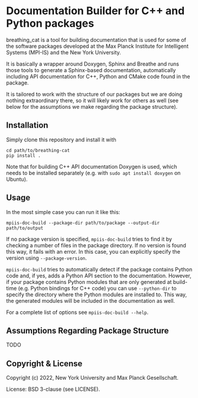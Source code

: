 Documentation Builder for C++ and Python packages
=================================================

breathing_cat is a tool for building documentation that is used for some of the
software packages developed at the Max Planck Institute for Intelligent Systems (MPI-IS)
and the New York University.

It is basically a wrapper around Doxygen, Sphinx and Breathe and runs those tools to
generate a Sphinx-based documentation, automatically including API documentation for
C++, Python and CMake code found in the package.

It is tailored to work with the structure of our packages but we are doing nothing
extraordinary there, so it will likely work for others as well (see below for the
assumptions we make regarding the package structure).


Installation
------------

Simply clone this repository and install it with

```
cd path/to/breathing-cat
pip install .
```

Note that for building C++ API documentation Doxygen is used, which needs to be
installed separately (e.g. with `sudo apt install doxygen` on Ubuntu).


Usage
-----

In the most simple case you can run it like this:

```
mpiis-doc-build --package-dir path/to/package --output-dir path/to/output
```

If no package version is specified, `mpiis-doc-build` tries to find it by checking a
number of files in the package directory.  If no version is found this way, it fails
with an error.  In this case, you can explicitly specify the version using
`--package-version`.

`mpiis-doc-build` tries to automatically detect if the package contains Python code and,
if yes, adds a Python API section to the documentation.  However, if your package
contains Python modules that are only generated at build-time (e.g. Python bindings for
C++ code) you can use `--python-dir` to specify the directory where the Python modules
are installed to.  This way, the generated modules will be included in the documentation
as well.

For a complete list of options see `mpiis-doc-build --help`.




Assumptions Regarding Package Structure
---------------------------------------

TODO


Copyright & License
-------------------

Copyright (c) 2022, New York University and Max Planck Gesellschaft.

License: BSD 3-clause (see LICENSE).
